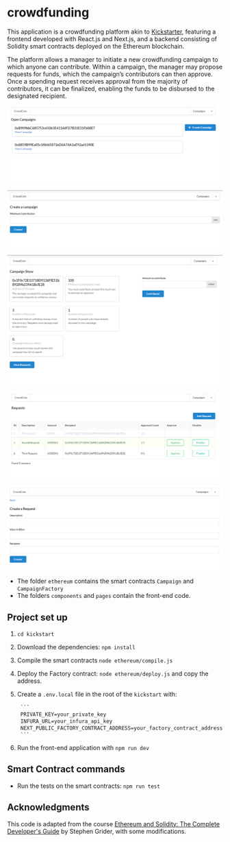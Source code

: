 # crowdfunding

This application is a crowdfunding platform akin to [Kickstarter](https://www.kickstarter.com/?lang=en), featuring a frontend developed with React.js and Next.js, and a backend consisting of Solidity smart contracts deployed on the Ethereum blockchain. 

The platform allows a manager to initiate a new crowdfunding campaign to which anyone can contribute. Within a campaign, the manager may propose requests for funds, which the campaign’s contributors can then approve. Once a spending request receives approval from the majority of contributors, it can be finalized, enabling the funds to be disbursed to the designated recipient.

![alt text](https://github.com/RosarioB/crowdfunding/blob/main/github_images/root.png?raw=true)

![alt text](https://github.com/RosarioB/crowdfunding/blob/main/github_images/create_campaign.png?raw=true)

![alt text](https://github.com/RosarioB/crowdfunding/blob/main/github_images/campaign_show.png?raw=true)

![alt text](https://github.com/RosarioB/crowdfunding/blob/main/github_images/view_request.png?raw=true)

![alt text](https://github.com/RosarioB/crowdfunding/blob/main/github_images/add_request.png?raw=true)

- The folder `ethereum` contains the smart contracts `Campaign` and `CampaignFactory`
- The folders `components` and `pages` contain the front-end code.

## Project set up

1. `cd kickstart`

2. Download the dependencies: `npm install`

3. Compile the smart contracts `node ethereum/compile.js`

4. Deploy the Factory contract: `node ethereum/deploy.js` and copy the address. 

5. Create a `.env.local` file in the root of the `kickstart` with:

        ```
        PRIVATE_KEY=your_private_key
        INFURA_URL=your_infura_api_key
        NEXT_PUBLIC_FACTORY_CONTRACT_ADDRESS=your_factory_contract_address
        ```
6. Run the front-end application with `npm run dev`

## Smart Contract commands

-  Run the tests on the smart contracts: `npm run test`

## Acknowledgments

This code is adapted from the course [Ethereum and Solidity: The Complete Developer's Guide](https://www.udemy.com/course/ethereum-and-solidity-the-complete-developers-guide) by Stephen Grider, with some modifications.

